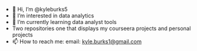 - 👋 Hi, I’m @kyleburks5
- 👀 I’m interested in data analytics
- 🌱 I’m currently learning data analyst tools 
- Two repositories one that displays my courseera projects and personal projects
- 📫 How to reach me:
email: kyle.burks1@gmail.com

<!---
kyleburks5/kyleburks5 is a ✨ special ✨ repository because its `README.md` (this file) appears on your GitHub profile.
You can click the Preview link to take a look at your changes.
--->
